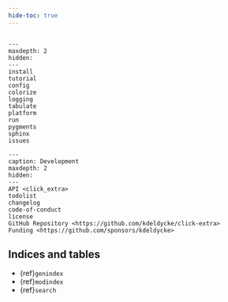 ```yaml
---
hide-toc: true
---
```


```{include} ../readme.md
```

```{toctree}
---
maxdepth: 2
hidden:
---
install
tutorial
config
colorize
logging
tabulate
platform
run
pygments
sphinx
issues
```

```{toctree}
---
caption: Development
maxdepth: 2
hidden:
---
API <click_extra>
todolist
changelog
code-of-conduct
license
GitHub Repository <https://github.com/kdeldycke/click-extra>
Funding <https://github.com/sponsors/kdeldycke>
```

## Indices and tables

- {ref}`genindex`
- {ref}`modindex`
- {ref}`search`
